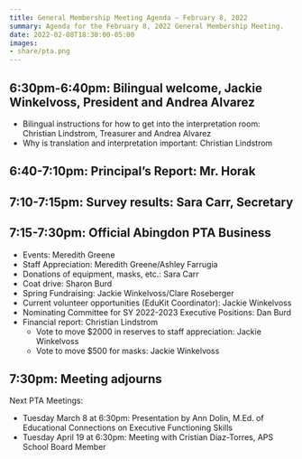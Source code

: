 ```yaml
---
title: General Membership Meeting Agenda — February 8, 2022
summary: Agenda for the February 8, 2022 General Membership Meeting.
date: 2022-02-08T18:30:00-05:00
images:
- share/pta.png
---
```


## 6:30pm-6:40pm: Bilingual welcome, Jackie Winkelvoss, President and Andrea Alvarez

- Bilingual instructions for how to get into the interpretation room: Christian Lindstrom, Treasurer and Andrea Alvarez
- Why is translation and interpretation important: Christian Lindstrom

## 6:40-7:10pm: Principal’s Report: Mr. Horak

## 7:10-7:15pm: Survey results: Sara Carr, Secretary

## 7:15-7:30pm: Official Abingdon PTA Business

- Events: Meredith Greene
- Staff Appreciation: Meredith Greene/Ashley Farrugia
- Donations of equipment, masks, etc.: Sara Carr
- Coat drive: Sharon Burd
- Spring Fundraising: Jackie Winkelvoss/Clare Roseberger
- Current volunteer opportunities (EduKit Coordinator): Jackie Winkelvoss
- Nominating Committee for SY 2022-2023 Executive Positions: Dan Burd
- Financial report: Christian Lindstrom
  - Vote to move $2000 in reserves to staff appreciation: Jackie Winkelvoss
  - Vote to move $500 for masks: Jackie Winkelvoss

## 7:30pm: Meeting adjourns

Next PTA Meetings:
- Tuesday March 8 at 6:30pm: Presentation by Ann Dolin, M.Ed. of Educational Connections on Executive Functioning Skills
- Tuesday April 19 at 6:30pm: Meeting with Cristian Diaz-Torres, APS School Board Member